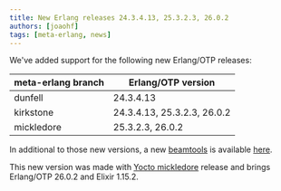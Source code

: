 ```yaml
---
title: New Erlang releases 24.3.4.13, 25.3.2.3, 26.0.2
authors: [joaohf]
tags: [meta-erlang, news]
---
```


We've added support for the following new Erlang/OTP releases:

| meta-erlang branch | Erlang/OTP version          |
| ------------------ | --------------------------- |
| dunfell            | 24.3.4.13                   |
| kirkstone          | 24.3.4.13, 25.3.2.3, 26.0.2 |
| mickledore         | 25.3.2.3, 26.0.2            |

In additional to those new versions, a new
[beamtools](https://meta-erlang.github.io/docs/guides/guides-beamtools/) is
available
[here](https://github.com/meta-erlang/meta-erlang/releases/tag/beamtools-0.7.0).

This new version was made with
[Yocto mickledore](https://docs.yoctoproject.org/dev/migration-guides/migration-4.2.html)
release and brings Erlang/OTP 26.0.2 and Elixir 1.15.2.

